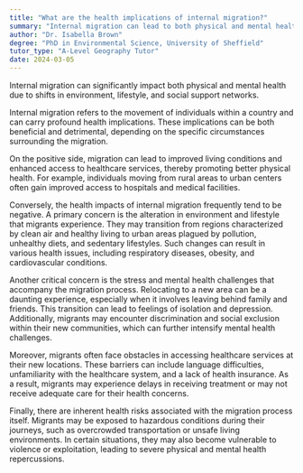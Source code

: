 ```yaml
---
title: "What are the health implications of internal migration?"
summary: "Internal migration can lead to both physical and mental health issues due to changes in environment, lifestyle, and social support."
author: "Dr. Isabella Brown"
degree: "PhD in Environmental Science, University of Sheffield"
tutor_type: "A-Level Geography Tutor"
date: 2024-03-05
---
```


Internal migration can significantly impact both physical and mental health due to shifts in environment, lifestyle, and social support networks.

Internal migration refers to the movement of individuals within a country and can carry profound health implications. These implications can be both beneficial and detrimental, depending on the specific circumstances surrounding the migration. 

On the positive side, migration can lead to improved living conditions and enhanced access to healthcare services, thereby promoting better physical health. For example, individuals moving from rural areas to urban centers often gain improved access to hospitals and medical facilities.

Conversely, the health impacts of internal migration frequently tend to be negative. A primary concern is the alteration in environment and lifestyle that migrants experience. They may transition from regions characterized by clean air and healthy living to urban areas plagued by pollution, unhealthy diets, and sedentary lifestyles. Such changes can result in various health issues, including respiratory diseases, obesity, and cardiovascular conditions.

Another critical concern is the stress and mental health challenges that accompany the migration process. Relocating to a new area can be a daunting experience, especially when it involves leaving behind family and friends. This transition can lead to feelings of isolation and depression. Additionally, migrants may encounter discrimination and social exclusion within their new communities, which can further intensify mental health challenges.

Moreover, migrants often face obstacles in accessing healthcare services at their new locations. These barriers can include language difficulties, unfamiliarity with the healthcare system, and a lack of health insurance. As a result, migrants may experience delays in receiving treatment or may not receive adequate care for their health concerns.

Finally, there are inherent health risks associated with the migration process itself. Migrants may be exposed to hazardous conditions during their journeys, such as overcrowded transportation or unsafe living environments. In certain situations, they may also become vulnerable to violence or exploitation, leading to severe physical and mental health repercussions.
    